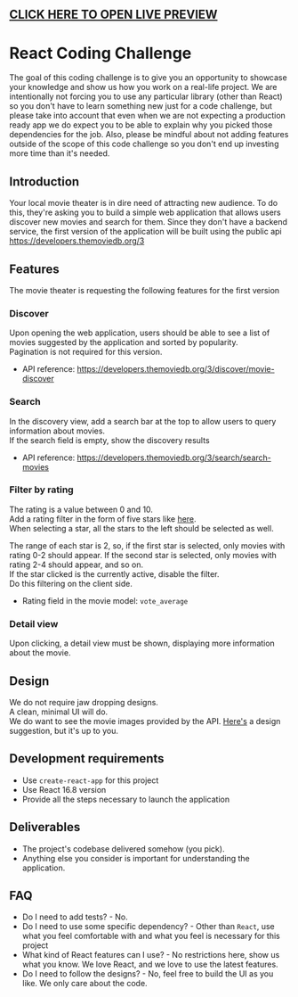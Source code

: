 ## [CLICK HERE TO OPEN LIVE PREVIEW](https://edgravill.github.io/movies/)

# React Coding Challenge

The goal of this coding challenge is to give you an opportunity to showcase your knowledge and show us how you work on a real-life project.
We are intentionally not forcing you to use any particular library (other than React) so you don't have to learn something new just for a code challenge, but please take into account that even when we are not expecting a production ready app we do expect you to be able to explain why you picked those dependencies for the job.
Also, please be mindful about not adding features outside of the scope of this code challenge so you don't end up investing more time than it's needed.

## Introduction

Your local movie theater is in dire need of attracting new audience.
To do this, they're asking you to build a simple web application that allows users discover new movies and search for them.
Since they don't have a backend service, the first version of the application will be built using the public api https://developers.themoviedb.org/3

## Features

The movie theater is requesting the following features for the first version

### Discover

Upon opening the web application, users should be able to see a list of movies suggested by the application and sorted by popularity.
<br>
Pagination is not required for this version.

- API reference: https://developers.themoviedb.org/3/discover/movie-discover

### Search
  In the discovery view, add a search bar at the top to allow users to query information about movies.
  <br>
  If the search field is empty, show the discovery results
- API reference: https://developers.themoviedb.org/3/search/search-movies

### Filter by rating
  The rating is a value between 0 and 10.
  <br>
  Add a rating filter in the form of five stars like [here](https://dribbble.com/shots/1053518-Filters).
  <br>
  When selecting a star, all the stars to the left should be selected as well. <br>

The range of each star is 2, so, if the first star is selected, only movies with rating 0-2 should appear. If the second star is selected, only movies with rating 2-4 should appear, and so on.
<br>
If the star clicked is the currently active, disable the filter. <br>
Do this filtering on the client side.

- Rating field in the movie model: `vote_average`

### Detail view
  Upon clicking, a detail view must be shown, displaying more information about the movie.

## Design

We do not require jaw dropping designs. <br>
A clean, minimal UI will do.
<br>
We do want to see the movie images provided by the API.
[Here's](https://dribbble.com/shots/1682568-Flixus-Homepage-WIP/attachments/266476) a design suggestion, but it's up to you.

## Development requirements

- Use `create-react-app` for this project
- Use React 16.8 version
- Provide all the steps necessary to launch the application

## Deliverables

- The project's codebase delivered somehow (you pick).
- Anything else you consider is important for understanding the application.

## FAQ

- Do I need to add tests? - No.
- Do I need to use some specific dependency? - Other than `React`, use what you feel comfortable with and what you feel
  is necessary for this project
- What kind of React features can I use? - No restrictions here, show us what you know. We love React, and we love to use the latest features.
- Do I need to follow the designs? - No, feel free to build the UI as you like. We only care about the code.
